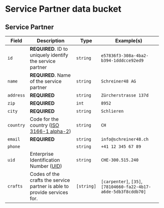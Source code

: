 # Service Partner data bucket

## Service Partner

| Field | Description | Type | Example(s) |
| --- | --- | --- | --- |
| `id` | **REQUIRED**. ID to uniquely identify the service partner | `string` | `e57836f3-308a-4ba2-b394-1dddcce92ed9` |
| `name` | **REQUIRED**. Name of the service partner | `string` | `Schreiner48 AG` |
| `address` | **REQUIRED** | `string` | `Zürcherstrasse 137d` |
| `zip` | **REQUIRED** | `int` | `8952` |
| `city` | **REQUIRED** | `string` | `Schlieren` |
| `country` | Code for the country ([ISO 3166-1 alpha-2](https://en.wikipedia.org/wiki/ISO_3166-1_alpha-2)) | `string` | `CH` |
| `email` | **REQUIRED** | `string` | `info@schreiner48.ch` |
| `phone` |  | `string` | `+41 12 345 67 89` |
| `uid` | Enterprise Identification Number ([UID](https://www.bfs.admin.ch/bfs/en/home/registers/enterprise-register/enterprise-identification/uid-general/uid.html)) | `string` | `CHE-300.515.240` |
| `crafts` | Codes of the crafts the service partner is able to provide services for. | `[string]` | `[carpenter]`, `[35]`, `[78104660-fa22-4b17-a6de-5db3f8cddb70]` |
